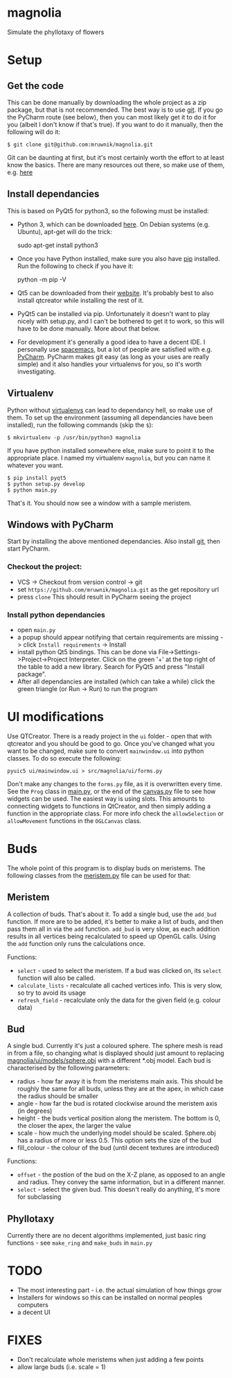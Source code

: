 # magnolia
Simulate the phyllotaxy of flowers

# Setup
## Get the code
This can be done manually by downloading the whole project as a zip package, but that is not recommended. The best way is to use [git](https://en.wikipedia.org/wiki/Git). If you go the PyCharm route (see below), then you can most likely get it to do it for you (albeit I don't know if that's true). If you want to do it manually, then the following will do it:

    $ git clone git@github.com:mruwnik/magnolia.git

Git can be daunting at first, but it's most certainly worth the effort to at least know the basics. There are many resources out there, so make use of them, e.g. [here](https://try.github.io/levels/1/challenges/1)

## Install dependancies
This is based on PyQt5 for python3, so the following must be installed:

* Python 3, which can be downloaded [here](https://www.python.org/downloads/). On Debian systems (e.g. Ubuntu), apt-get will do the trick:

    sudo apt-get install python3

* Once you have Python installed, make sure you also have [pip](https://pip.pypa.io/en/stable/installing/) installed. Run the following to check if you have it:

    python -m pip -V

* Qt5 can be downloaded from their [website](http://info.qt.io/download-qt-for-application-development). It's probably best to also install qtcreator while installing the rest of it.
* PyQt5 can be installed via pip. Unfortunately it doesn't want to play nicely with setup.py, and I can't be bothered to get it to work, so this will have to be done manually. More about that below.
* For development it's generally a good idea to have a decent IDE. I personally use [spacemacs](http://spacemacs.org/), but a lot of people are satisfied with e.g. [PyCharm](https://www.jetbrains.com/pycharm/download/). PyCharm makes git easy (as long as your uses are really simple) and it also handles your virtualenvs for you, so it's worth investigating.

## Virtualenv
Python without [virtualenvs](http://python-guide-pt-br.readthedocs.io/en/latest/dev/virtualenvs/) can lead to dependancy hell, so make use of them. To set up the environment (assuming all dependancies have been installed), run the following commands (skip the `$`):

    $ mkvirtualenv -p /usr/bin/python3 magnolia

If you have python installed somewhere else, make sure to point it to the appropriate place. I named my virtualenv `magnolia`, but you can name it whatever you want.

    $ pip install pyqt5
    $ python setup.py develop
    $ python main.py

That's it. You should now see a window with a sample meristem.

## Windows with PyCharm
 Start by installing the above mentioned dependancies. Also install [git](https://git-scm.com/downloads), then start PyCharm.

### Checkout the project:
* VCS -> Checkout from version control -> git
* set `https://github.com/mruwnik/magnolia.git` as the get repository url
* press `clone`
This should result in PyCharm seeing the project

### Install python dependancies
* open `main.py`
* a popup should appear notifying that certain requirements are missing -> click `Install requirements` -> Install
* install python Qt5 bindings. This can be done via File->Settings->Project->Project Interpreter. Click on the green '+' at the top right of the table to add a new library. Search for PyQt5 and press "Install package".
* After all dependancies are installed (which can take a while) click the green triangle (or Run -> Run) to run the program

# UI modifications
Use QTCreator. There is a ready project in the `ui` folder - open that with qtcreator and you should be good to go. Once you've changed what you want to be changed, make sure to convert `mainwindow.ui` into python classes. To do so execute the following:

    pyuic5 ui/mainwindow.ui > src/magnolia/ui/forms.py

Don't make any changes to the `forms.py` file, as it is overwritten every time. See the `Prog` class in [main.py](https://github.com/mruwnik/magnolia/blob/master/main.py#L53), or the end of the [canvas.py](https://github.com/mruwnik/magnolia/blob/master/ui/canvas.py#L181) file to see how widgets can be used. The easiest way is using slots. This amounts to connecting widgets to functions in QtCreator, and then simply adding a function in the appropriate class. For more info check the `allowSelection` or `allowMovement` functions in the `OGLCanvas` class.

# Buds
The whole point of this program is to display buds on meristems. The following classes from the [meristem.py](https://github.com/mruwnik/magnolia/blob/master/meristem.py) file can be used for that:

## Meristem
A collection of buds. That's about it. To add a single bud, use the `add_bud` function. If more are to be added, it's better to make a list of buds, and then pass them all in via the `add` function. `add_bud` is very slow, as each addition results in all vertices being recalculated to speed up OpenGL calls. Using the `add` function only runs the calculations once.

Functions:
* `select` - used to select the meristem. If a bud was clicked on, its `select` function will also be called.
* `calculate_lists` - recalculate all cached vertices info. This is very slow, so try to avoid its usage
* `refresh_field` - recalculate only the data for the given field (e.g. colour data)

## Bud
A single bud. Currently it's just a coloured sphere. The sphere mesh is read in from a file, so changing what is displayed should just amount to replacing [magnolia/ui/models/sphere.obj](https://github.com/mruwnik/magnolia/blob/master/ui/models/sphere.obj) with a different *.obj model. Each bud is characterised by the following parameters:

 * radius - how far away it is from the meristems main axis. This should be roughly the same for all buds, unless they are at the apex, in which case the radius should be smaller
 * angle - how far the bud is rotated clockwise around the meristem axis (in degrees)
 * height - the buds vertical position along the meristem. The bottom is 0, the closer the apex, the larger the value
 * scale - how much the underlying model should be scaled. Sphere.obj has a radius of more or less 0.5. This option sets the size of the bud
 * fill_colour - the colour of the bud (until decent textures are introduced)

 Functions:

 * `offset` - the postion of the bud on the X-Z plane, as opposed to an angle and radius. They convey the same information, but in a different manner.
 * `select` - select the given bud. This doesn't really do anything, it's more for subclassing

 ## Phyllotaxy
 Currently there are no decent algorithms implemented, just basic ring functions - see `make_ring` and `make_buds` in `main.py`


 # TODO

 * The most interesting part - i.e. the actual simulation of how things grow
 * Installers for windows so this can be installed on normal peoples computers
 * a decent UI

# FIXES

 * Don't recalculate whole meristems when just adding a few points
 * allow large buds (i.e. scale = 1)
